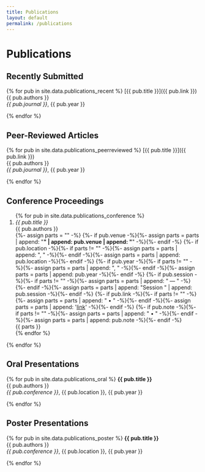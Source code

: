 ```yaml
---
title: Publications
layout: default
permalink: /publications
---
```


# Publications

## Recently Submitted

{% for pub in site.data.publications_recent %}
[{{ pub.title }}]({{ pub.link }})  
{{ pub.authors }}  
*{{ pub.journal }}*, {{ pub.year }}

{% endfor %}

## Peer-Reviewed Articles

{% for pub in site.data.publications_peerreviewed %}
[{{ pub.title }}]({{ pub.link }})  
{{ pub.authors }}  
*{{ pub.journal }}*, {{ pub.year }}

{% endfor %}

## Conference Proceedings

<ol class="pub-list">
{% for pub in site.data.publications_conference %}
  <li class="pub-item">
    <div class="pub-title"><em>{{ pub.title }}</em></div>
    <div class="pub-authors">{{ pub.authors }}</div>
    {%- assign parts = "" -%}
    {%- if pub.venue -%}{%- assign parts = parts | append: "<strong>" | append: pub.venue | append: "</strong>" -%}{%- endif -%}
    {%- if pub.location -%}{%- if parts != "" -%}{%- assign parts = parts | append: ", " -%}{%- endif -%}{%- assign parts = parts | append: pub.location -%}{%- endif -%}
    {%- if pub.year -%}{%- if parts != "" -%}{%- assign parts = parts | append: ", " -%}{%- endif -%}{%- assign parts = parts | append: pub.year -%}{%- endif -%}
    {%- if pub.session -%}{%- if parts != "" -%}{%- assign parts = parts | append: " — " -%}{%- endif -%}{%- assign parts = parts | append: "Session " | append: pub.session -%}{%- endif -%}
    {%- if pub.link -%}{%- if parts != "" -%}{%- assign parts = parts | append: " • " -%}{%- endif -%}{%- assign parts = parts | append: '<a href="' | append: pub.link | append: '" target="_blank" rel="noopener">link</a>' -%}{%- endif -%}
    {%- if pub.note -%}{%- if parts != "" -%}{%- assign parts = parts | append: " • " -%}{%- endif -%}{%- assign parts = parts | append: pub.note -%}{%- endif -%}
    <div class="pub-meta">{{ parts }}</div>
  </li>
{% endfor %}
</ol>

{% endfor %}

## Oral Presentations

{% for pub in site.data.publications_oral %}
**{{ pub.title }}**  
{{ pub.authors }}  
*{{ pub.conference }}*, {{ pub.location }}, {{ pub.year }}

{% endfor %}

## Poster Presentations

{% for pub in site.data.publications_poster %}
**{{ pub.title }}**  
{{ pub.authors }}  
*{{ pub.conference }}*, {{ pub.location }}, {{ pub.year }}

{% endfor %}





